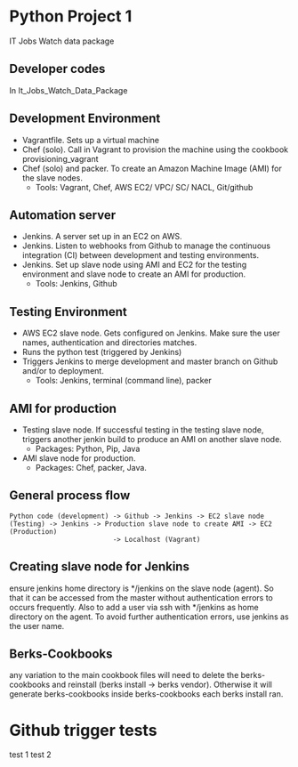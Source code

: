 # Python Project 1

IT Jobs Watch data package

## Developer codes
In It_Jobs_Watch_Data_Package

## Development Environment
- Vagrantfile. Sets up a virtual machine
- Chef (solo). Call in Vagrant to provision the machine using the cookbook provisioning_vagrant
- Chef (solo) and packer. To create an Amazon Machine Image (AMI) for the slave nodes.
  - Tools: Vagrant, Chef, AWS EC2/ VPC/ SC/ NACL, Git/github

## Automation server
- Jenkins. A server set up in an EC2 on AWS.
- Jenkins. Listen to webhooks from Github to manage the continuous integration (CI) between development and testing environments.
- Jenkins. Set up slave node using AMI and EC2 for the testing environment and slave node to create an AMI for production.
  - Tools: Jenkins, Github

## Testing Environment
- AWS EC2 slave node. Gets configured on Jenkins. Make sure the user names, authentication and directories matches.
- Runs the python test (triggered by Jenkins)
- Triggers Jenkins to merge development and master branch on Github and/or to deployment.
  - Tools: Jenkins, terminal (command line), packer

## AMI for production
- Testing slave node. If successful testing in the testing slave node, triggers another jenkin build to produce an AMI on another slave node.
  - Packages: Python, Pip, Java
- AMI slave node for production.
  - Packages: Chef, packer, Java.

## General process flow
```
Python code (development) -> Github -> Jenkins -> EC2 slave node (Testing) -> Jenkins -> Production slave node to create AMI -> EC2 (Production)
                          -> Localhost (Vagrant)
````

## Creating slave node for Jenkins
ensure jenkins home directory is */jenkins on the slave node (agent). So that it can be accessed from the master without authentication errors to occurs frequently.
Also to add a user via ssh with */jenkins as home directory on the agent. To avoid further authentication errors, use jenkins as the user name.


## Berks-Cookbooks
any variation to the main cookbook files will need to delete the berks-cookbooks and reinstall (berks install -> berks vendor).
Otherwise it will generate berks-cookbooks inside berks-cookbooks each berks install ran.

# Github trigger tests
test 1
test 2
